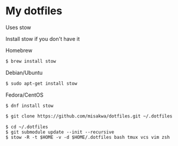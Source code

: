 # My dotfiles

Uses stow

Install stow if you don't have it

Homebrew

```bash
$ brew install stow
```

Debian/Ubuntu

```bash
$ sudo apt-get install stow
```

Fedora/CentOS

```
$ dnf install stow
```

```sh
$ git clone https://github.com/misakwa/dotfiles.git ~/.dotfiles
```


```
$ cd ~/.dotfiles
$ git submodule update --init --recursive
$ stow -R -t $HOME -v -d $HOME/.dotfiles bash tmux vcs vim zsh
```
